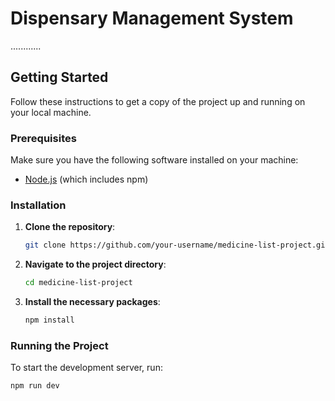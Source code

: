 # Dispensary Management System

............

## Getting Started

Follow these instructions to get a copy of the project up and running on your local machine.

### Prerequisites

Make sure you have the following software installed on your machine:

- [Node.js](https://nodejs.org/) (which includes npm)

### Installation

1. **Clone the repository**:

    ```sh
    git clone https://github.com/your-username/medicine-list-project.git
    ```

2. **Navigate to the project directory**:

    ```sh
    cd medicine-list-project
    ```

3. **Install the necessary packages**:

    ```sh
    npm install
    ```

### Running the Project

To start the development server, run:

```sh
npm run dev
